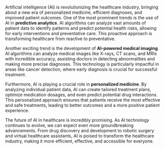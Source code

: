 Artificial intelligence (AI) is revolutionizing the healthcare industry, bringing about a new era of personalized medicine, efficient diagnoses, and improved patient outcomes.  One of the most prominent trends is the use of AI in **predictive analytics**.  AI algorithms can analyze vast amounts of patient data to identify patterns and predict potential health risks, allowing for early interventions and preventative care. This proactive approach is transforming healthcare from reactive to preventative.

Another exciting trend is the development of **AI-powered medical imaging**.  AI algorithms can analyze medical images like X-rays, CT scans, and MRIs with incredible accuracy, assisting doctors in detecting abnormalities and making more precise diagnoses. This technology is particularly impactful in areas like cancer detection, where early diagnosis is crucial for successful treatment.

Furthermore, AI is playing a crucial role in **personalized medicine**. By analyzing individual patient data, AI can create tailored treatment plans, optimize medication dosages, and even predict potential drug interactions. This personalized approach ensures that patients receive the most effective and safe treatments, leading to better outcomes and a more positive patient experience.

The future of AI in healthcare is incredibly promising. As AI technology continues to evolve, we can expect even more groundbreaking advancements. From drug discovery and development to robotic surgery and virtual healthcare assistants, AI is poised to transform the healthcare industry, making it more efficient, effective, and accessible for everyone.
